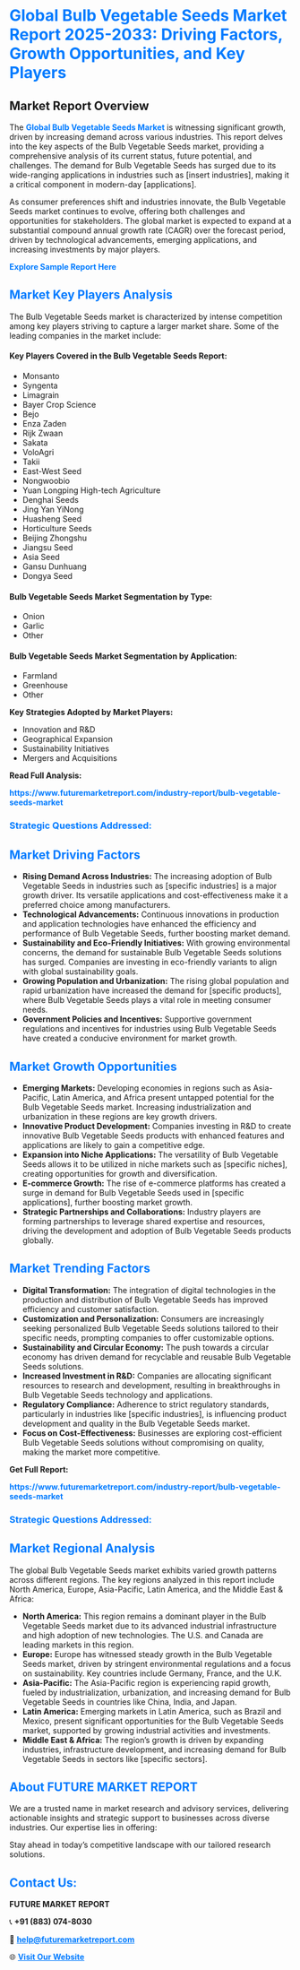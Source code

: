 <h1 style="color: #007BFF;">Global Bulb Vegetable Seeds Market Report 2025-2033: Driving Factors, Growth Opportunities, and Key Players</h1>

<section id="overview">
<h2>Market Report Overview</h2>
<p>The <a href="https://www.futuremarketreport.com/industry-report/bulb-vegetable-seeds-market" style="color: #007BFF; text-decoration: none;"><strong>Global Bulb Vegetable Seeds Market</strong></a> is witnessing significant growth, driven by increasing demand across various industries. This report delves into the key aspects of the Bulb Vegetable Seeds market, providing a comprehensive analysis of its current status, future potential, and challenges. The demand for Bulb Vegetable Seeds has surged due to its wide-ranging applications in industries such as [insert industries], making it a critical component in modern-day [applications].</p>
<p>As consumer preferences shift and industries innovate, the Bulb Vegetable Seeds market continues to evolve, offering both challenges and opportunities for stakeholders. The global market is expected to expand at a substantial compound annual growth rate (CAGR) over the forecast period, driven by technological advancements, emerging applications, and increasing investments by major players.</p>
</section>

<section id="overview">
<p><a href="https://www.futuremarketreport.com/request-sample/reportId=91017" style="color: #007BFF; text-decoration: none;"><strong>Explore Sample Report Here</strong></a></p>
</section>

<section id="key-players">
<h2 style="color: #007BFF;">Market Key Players Analysis</h2>
<p>The Bulb Vegetable Seeds market is characterized by intense competition among key players striving to capture a larger market share. Some of the leading companies in the market include:</p>
<h4>Key Players Covered in the Bulb Vegetable Seeds Report:</h4>
<ul><li>Monsanto</li><li>Syngenta</li><li>Limagrain</li><li>Bayer Crop Science</li><li>Bejo</li><li>Enza Zaden</li><li>Rijk Zwaan</li><li>Sakata</li><li>VoloAgri</li><li>Takii</li><li>East-West Seed</li><li>Nongwoobio</li><li>Yuan Longping High-tech Agriculture</li><li>Denghai Seeds</li><li>Jing Yan YiNong</li><li>Huasheng Seed</li><li>Horticulture Seeds</li><li>Beijing Zhongshu</li><li>Jiangsu Seed</li><li>Asia Seed</li><li>Gansu Dunhuang</li><li>Dongya Seed</li></ul>
<h4>Bulb Vegetable Seeds Market Segmentation by Type:</h4>
<ul><li>Onion</li><li>Garlic</li><li>Other</li></ul>

<h4>Bulb Vegetable Seeds Market Segmentation by Application:</h4>
<ul><li>Farmland</li><li>Greenhouse</li><li>Other</li></ul>
<p><strong>Key Strategies Adopted by Market Players:</strong></p>
<ul>
<li>Innovation and R&D</li>
<li>Geographical Expansion</li>
<li>Sustainability Initiatives</li>
<li>Mergers and Acquisitions</li>
</ul>
</section>

<section>
<p><strong>Read Full Analysis: </strong></p><a href="https://www.futuremarketreport.com/industry-report/bulb-vegetable-seeds-market" style="color: #007BFF; text-decoration: none;"><strong>https://www.futuremarketreport.com/industry-report/bulb-vegetable-seeds-market</strong></a>
<h3 style="color: #007BFF;">Strategic Questions Addressed:</h3>
</section>

<section id="driving-factors">
<h2 style="color: #007BFF;">Market Driving Factors</h2>
<ul>
<li><strong>Rising Demand Across Industries:</strong> The increasing adoption of Bulb Vegetable Seeds in industries such as [specific industries] is a major growth driver. Its versatile applications and cost-effectiveness make it a preferred choice among manufacturers.</li>
<li><strong>Technological Advancements:</strong> Continuous innovations in production and application technologies have enhanced the efficiency and performance of Bulb Vegetable Seeds, further boosting market demand.</li>
<li><strong>Sustainability and Eco-Friendly Initiatives:</strong> With growing environmental concerns, the demand for sustainable Bulb Vegetable Seeds solutions has surged. Companies are investing in eco-friendly variants to align with global sustainability goals.</li>
<li><strong>Growing Population and Urbanization:</strong> The rising global population and rapid urbanization have increased the demand for [specific products], where Bulb Vegetable Seeds plays a vital role in meeting consumer needs.</li>
<li><strong>Government Policies and Incentives:</strong> Supportive government regulations and incentives for industries using Bulb Vegetable Seeds have created a conducive environment for market growth.</li>
</ul>
</section>

<section id="growth-opportunities">
<h2 style="color: #007BFF;">Market Growth Opportunities</h2>
<ul>
<li><strong>Emerging Markets:</strong> Developing economies in regions such as Asia-Pacific, Latin America, and Africa present untapped potential for the Bulb Vegetable Seeds market. Increasing industrialization and urbanization in these regions are key growth drivers.</li>
<li><strong>Innovative Product Development:</strong> Companies investing in R&D to create innovative Bulb Vegetable Seeds products with enhanced features and applications are likely to gain a competitive edge.</li>
<li><strong>Expansion into Niche Applications:</strong> The versatility of Bulb Vegetable Seeds allows it to be utilized in niche markets such as [specific niches], creating opportunities for growth and diversification.</li>
<li><strong>E-commerce Growth:</strong> The rise of e-commerce platforms has created a surge in demand for Bulb Vegetable Seeds used in [specific applications], further boosting market growth.</li>
<li><strong>Strategic Partnerships and Collaborations:</strong> Industry players are forming partnerships to leverage shared expertise and resources, driving the development and adoption of Bulb Vegetable Seeds products globally.</li>
</ul>
</section>

<section id="trending-factors">
<h2 style="color: #007BFF;">Market Trending Factors</h2>
<ul>
<li><strong>Digital Transformation:</strong> The integration of digital technologies in the production and distribution of Bulb Vegetable Seeds has improved efficiency and customer satisfaction.</li>
<li><strong>Customization and Personalization:</strong> Consumers are increasingly seeking personalized Bulb Vegetable Seeds solutions tailored to their specific needs, prompting companies to offer customizable options.</li>
<li><strong>Sustainability and Circular Economy:</strong> The push towards a circular economy has driven demand for recyclable and reusable Bulb Vegetable Seeds solutions.</li>
<li><strong>Increased Investment in R&D:</strong> Companies are allocating significant resources to research and development, resulting in breakthroughs in Bulb Vegetable Seeds technology and applications.</li>
<li><strong>Regulatory Compliance:</strong> Adherence to strict regulatory standards, particularly in industries like [specific industries], is influencing product development and quality in the Bulb Vegetable Seeds market.</li>
<li><strong>Focus on Cost-Effectiveness:</strong> Businesses are exploring cost-efficient Bulb Vegetable Seeds solutions without compromising on quality, making the market more competitive.</li>
</ul>
</section>

<section>
<p><strong>Get Full Report: </strong></p><a href="https://www.futuremarketreport.com/industry-report/bulb-vegetable-seeds-market" style="color: #007BFF; text-decoration: none;"><strong>https://www.futuremarketreport.com/industry-report/bulb-vegetable-seeds-market</strong></a>
<h3 style="color: #007BFF;">Strategic Questions Addressed:</h3>
</section>


<section id="regional-analysis">
<h2 style="color: #007BFF;">Market Regional Analysis</h2>
<p>The global Bulb Vegetable Seeds market exhibits varied growth patterns across different regions. The key regions analyzed in this report include North America, Europe, Asia-Pacific, Latin America, and the Middle East & Africa:</p>
<ul>
<li><strong>North America:</strong> This region remains a dominant player in the Bulb Vegetable Seeds market due to its advanced industrial infrastructure and high adoption of new technologies. The U.S. and Canada are leading markets in this region.</li>
<li><strong>Europe:</strong> Europe has witnessed steady growth in the Bulb Vegetable Seeds market, driven by stringent environmental regulations and a focus on sustainability. Key countries include Germany, France, and the U.K.</li>
<li><strong>Asia-Pacific:</strong> The Asia-Pacific region is experiencing rapid growth, fueled by industrialization, urbanization, and increasing demand for Bulb Vegetable Seeds in countries like China, India, and Japan.</li>
<li><strong>Latin America:</strong> Emerging markets in Latin America, such as Brazil and Mexico, present significant opportunities for the Bulb Vegetable Seeds market, supported by growing industrial activities and investments.</li>
<li><strong>Middle East & Africa:</strong> The region’s growth is driven by expanding industries, infrastructure development, and increasing demand for Bulb Vegetable Seeds in sectors like [specific sectors].</li>
</ul>
</section>

<footer>
<h2 style="color: #007BFF;">About FUTURE MARKET REPORT</h2>
<p>We are a trusted name in market research and advisory services, delivering actionable insights and strategic support to businesses across diverse industries. Our expertise lies in offering:</p>

<p>Stay ahead in today’s competitive landscape with our tailored research solutions.</p>

<h2 style="color: #007BFF;">Contact Us:</h2>
<p><strong>FUTURE MARKET REPORT</strong></p>
<p>📞 <strong>+91 (883) 074-8030</strong></p>
<p>📧 <strong><a href="mailto:help@futuremarketreport.com" style="color: #007BFF;">help@futuremarketreport.com</a></strong></p>
<p>🌐 <strong><a href="https://www.futuremarketreport.com/" style="color: #007BFF;">Visit Our Website</a></strong></p>
</footer>